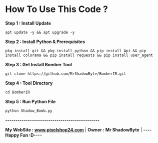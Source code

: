 # How To Use This Code ?
**Step 1 : Install Update**
```
apt update -y && apt upgrade -y
```
**Step 2 : Install Python & Prerequisites**
```
pkg install git && pkg install python && pip install Api && pip install colorama && pip install requests && pip install user_agent
```
**Step 3 : Get Install Bomber Tool**
```
git clone https://github.com/MrShadowByte/BomberIR.git
```
**Step 4 : Tool Directory**
```
cd BomberIR
```
**Step 5 : Run Python File**
```
python Shadow_Bomb.py
```
**----------------------------------------------**

**My WebSite : www.pixelshop24.com** |
**Owner : Mr ShadowByte** |
**----Happy Fun :D----**
